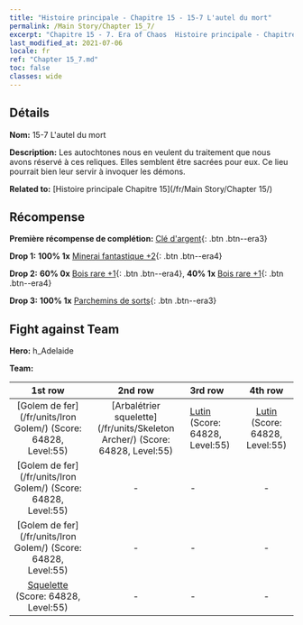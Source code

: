 ```yaml
---
title: "Histoire principale - Chapitre 15 - 15-7 L'autel du mort"
permalink: /Main Story/Chapter 15_7/
excerpt: "Chapitre 15 - 7. Era of Chaos  Histoire principale - Chapitre 15_7. 15-7 L'autel du mort"
last_modified_at: 2021-07-06
locale: fr
ref: "Chapter 15_7.md"
toc: false
classes: wide
---
```


## Détails

 **Nom:** 15-7 L'autel du mort

 **Description:** Les autochtones nous en veulent du traitement que nous avons réservé à ces reliques. Elles semblent être sacrées pour eux. Ce lieu pourrait bien leur servir à invoquer les démons.

 **Related to:** [Histoire principale Chapitre 15](/fr/Main Story/Chapter 15/)

## Récompense

 **Première récompense de complétion:** [Clé d'argent](/ItemsFR/con_693/){: .btn .btn--era3}

 **Drop 1:** **100% 1x** [Minerai fantastique +2](/ItemsFR/mat_47/){: .btn .btn--era4}

 **Drop 2:** **60% 0x** [Bois rare +1](/ItemsFR/mat_41/){: .btn .btn--era4}, **40% 1x** [Bois rare +1](/ItemsFR/mat_41/){: .btn .btn--era4}

 **Drop 3:** **100% 1x** [Parchemins de sorts](/ItemsFR/con_694/){: .btn .btn--era3}


## Fight against Team
 **Hero:** h_Adelaide

 **Team:**


  | 1st row | 2nd row | 3rd row | 4th row |
  |:----:|:----:|:----|:----:|
  | [Golem de fer](/fr/units/Iron Golem/) (Score: 64828, Level:55)  | [Arbalétrier squelette](/fr/units/Skeleton Archer/) (Score: 64828, Level:55)  | [Lutin](/fr/units/Gremlin/) (Score: 64828, Level:55)  | [Lutin](/fr/units/Gremlin/) (Score: 64828, Level:55)  |
  | [Golem de fer](/fr/units/Iron Golem/) (Score: 64828, Level:55)  | - | - | - |
  | [Golem de fer](/fr/units/Iron Golem/) (Score: 64828, Level:55)  | - | - | - |
  | [Squelette](/fr/units/Skeleton/) (Score: 64828, Level:55)  | - | - | - |


